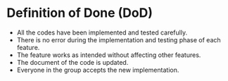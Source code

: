 # Definition of Done (DoD)
- All the codes have been implemented and tested carefully.
- There is no error during the implementation and testing phase of each feature.
- The feature works as intended without affecting other features.
- The document of the code is updated.
- Everyone in the group accepts the new implementation.
